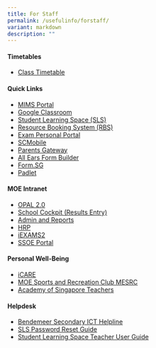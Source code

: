 ```yaml
---
title: For Staff
permalink: /usefulinfo/forstaff/
variant: markdown
description: ""
---
```

#### **Timetables**

* [Class Timetable](/timetable/class-timetable/)


#### **Quick Links**

* <a href="https://idp.mims.moe.gov.sg" target="_blank">MIMS Portal</a>
* <a href="https://classroom.google.com" target="_blank">Google Classroom</a>
* <a target="_blank" href="https://vle.learning.moe.edu.sg/login">Student Learning Space (SLS)</a>
* <a href="https://rbs.avero-tech.com" target="_blank">Resource Booking System (RBS)</a>
* <a href="https://myexamduty.seab.gov.sg" target="_blank">Exam Personal Portal</a>
* <a href="https://scmobile.moe.edu.sg" target="_blank">SCMobile</a>
* <a href="https://pg.moe.edu.sg" target="_blank">Parents Gateway</a>
* <a href="https://forms.moe.edu.sg" target="_blank">All Ears Form Builder</a>
* <a href="https://form.gov.sg" target="_blank">Form.SG</a>
* <a href="https://bendemeersecondary.padlet.org" target="_blank">Padlet</a>



#### **MOE Intranet**

* <a href="https://opal2.moe.edu.sg" target="_blank">OPAL 2.0</a>
* <a href="https://schoolcockpit.moe.gov.sg/academic" target="_blank">School Cockpit (Results Entry)</a>
* <a href="https://schoolcockpit.moe.gov.sg" target="_blank">Admin and Reports</a>
* <a href="https://www.hrp.gov.sg" target="_blank">HRP</a>
* <a href="https://iexams.seab.gov.sg/login" target="_blank">iEXAMS2</a>
* <a href="https://ssoe.moe.edu.sg" target="_blank">SSOE Portal</a>

#### **Personal Well-Being**

* <a href="https://olive.moe.edu.sg/olive/icare" target="_blank">iCARE</a>
* <a href="https://www.mesrc.net" target="_blank">MOE Sports and Recreation Club MESRC</a>
* <a href="https://academyofsingaporeteachers.moe.edu.sg" target="_blank">Academy of Singapore Teachers</a>


#### **Helpdesk**

* <a href="https://go.gov.sg/bdms-icthelp" target="_blank">Bendemeer Secondary ICT Helpline</a>
* <a href="https://www.learning.moe.edu.sg/login-troubleshooting/authentication/reset-sls-password-student" target="_blank">SLS Password Reset Guide</a>
* <a href="https://www.learning.moe.edu.sg/teacher-user-guide/index/" target="_blank">Student Learning Space Teacher User Guide</a>
